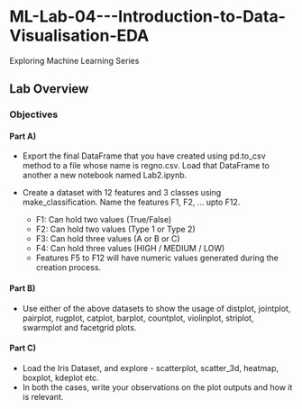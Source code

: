 # ML-Lab-04---Introduction-to-Data-Visualisation-EDA
Exploring Machine Learning Series


## Lab Overview  
### Objectives

#### Part A)
- Export the final DataFrame that you have created using pd.to_csv method to a file whose name is regno.csv. Load that DataFrame to another a new notebook named Lab2.ipynb.

- Create a dataset with 12 features and 3 classes using make_classification. Name the features F1, F2, ... upto F12.
   - F1: Can hold two values (True/False)
   - F2: Can hold two values (Type 1 or Type 2)
   - F3: Can hold three values (A or B or C)
   - F4: Can hold three values (HIGH / MEDIUM / LOW)
   - Features F5 to F12 will have numeric values generated during the creation process.

#### Part B) 
- Use either of the above datasets to show the usage of distplot, jointplot, pairplot, rugplot, catplot, barplot, countplot, violinplot, striplot, swarmplot and facetgrid plots.

#### Part C) 
- Load the Iris Dataset, and explore - scatterplot, scatter_3d, heatmap, boxplot, kdeplot etc.
- In both the cases, write your observations on the plot outputs and how it is relevant.
